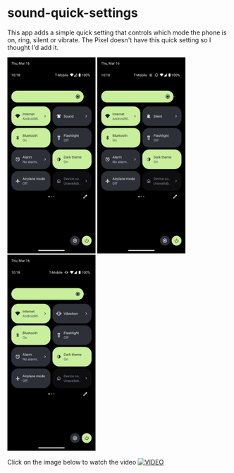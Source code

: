 # sound-quick-settings
This app adds a simple quick setting that controls which mode the phone is on, ring, silent or vibrate.
The Pixel doesn't have this quick setting so I thought I'd add it.

<p float="middle">
  <img src="img/sound.png" width="200" />
  <img src="img/silent.png" width="200" />
  <img src="img/vibration.png" width="200" />
</p>

Click on the image below to watch the video
[![VIDEO](http://img.youtube.com/vi/X_UN7yV5LCI/0.jpg)](https://www.youtube.com/watch?v=X_UN7yV5LCI)

